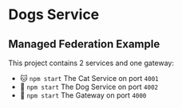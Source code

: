 # Dogs Service

## Managed Federation Example

This project contains 2 services and one gateway:

- 🐱 `npm start` The Cat Service on port `4001`
- 🐶 `npm start` The Dog Service on port `4002`
- 🌉 `npm start` The Gateway on port `4000`
